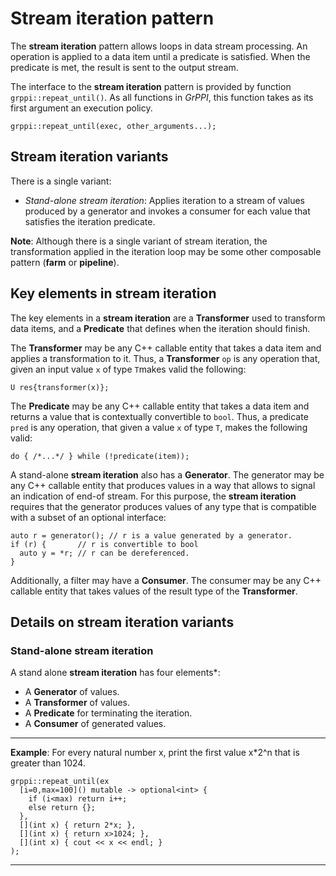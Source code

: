 # Stream iteration pattern

The **stream iteration** pattern allows loops in data stream processing. An
operation is applied to a data item until a predicate is satisfied. When the
predicate is met, the result is sent to the output stream.

The interface to the **stream iteration** pattern is provided by function
`grppi::repeat_until()`. As all functions in *GrPPI*, this function takes as
its first argument an execution policy.

~~~{.cpp}
grppi::repeat_until(exec, other_arguments...);
~~~

## Stream iteration variants

There is a single variant:

* *Stand-alone stream iteration*: Applies iteration to a stream of values
produced by a generator and invokes a consumer for each value that satisfies
the iteration predicate.

**Note**: Although there is a single variant of stream iteration, the transformation
applied in the iteration loop may be some other composable pattern (**farm** or **pipeline**).

## Key elements in stream iteration

The key elements in a **stream iteration** are a **Transformer** used to transform data items, 
and a **Predicate** that defines when the iteration should finish.

The **Transformer** may be any C++ callable entity that takes a data item and applies
a transformation to it. Thus, a **Transformer** `op` is any operation that, given an input
value `x` of type `T`makes valid the following:

~~~{.cpp}
U res{transformer(x)};
~~~

The **Predicate** may be any C++ callable entity that takes  a data item
and returns a value that is contextually convertible to `bool`.
Thus, a predicate `pred` is any operation, that given a
value `x` of type `T`, makes the following valid:

~~~{.cpp}
do { /*...*/ } while (!predicate(item));
~~~

A stand-alone **stream iteration** also has a **Generator**. The generator may
be any C++ callable entity that produces values in a way that allows to signal
an indication of end-of stream. For this purpose, the **stream iteration**
requires that the generator produces values of any type that is compatible with
a subset of an optional interface:

~~~{.cpp}
auto r = generator(); // r is a value generated by a generator.
if (r) {       // r is convertible to bool
  auto y = *r; // r can be dereferenced.
}
~~~

Additionally, a filter may have a **Consumer**. The consumer may be any C++
callable entity that takes values of the result type of the **Transformer**.

## Details on stream iteration variants

### Stand-alone stream iteration 

A stand alone **stream iteration** has four elements*:
 
* A **Generator** of values.
* A **Transformer** of values.
* A **Predicate** for terminating the iteration.
* A **Consumer** of generated values.

---
**Example**: For every natural number x, print the first value x*2^n
that is greater than 1024.
~~~
grppi::repeat_until(ex
  [i=0,max=100]() mutable -> optional<int> {
    if (i<max) return i++;
    else return {};
  },
  [](int x) { return 2*x; },
  [](int x) { return x>1024; },
  [](int x) { cout << x << endl; }
);
~~~
---
